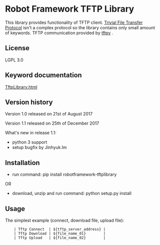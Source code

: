 # Robot Framework TFTP Library

This library provides functionality of TFTP client.
[Trivial File Transfer Protocol](https://en.wikipedia.org/wiki/Trivial_File_Transfer_Protocol)
isn't a complex protocol so the library contains only small amount of keywords. TFTP communication provided by [tftpy](http://tftpy.sourceforge.net/) .

## License

LGPL 3.0

## Keyword documentation

[TftpLibrary.html](https://kowalpy.github.io/Robot-Framework-TFTP-Library/TftpLibrary.html)

## Version history

Version 1.0 released on 21st of August 2017 

Version 1.1 released on 25th of December 2017  

What's new in release 1.1:
- python 3 support
- setup bugfix by Jinhyuk.Im

## Installation
- run command: pip install robotframework-tftplibrary

OR

- download, unzip and run command: python setup.py install

## Usage
	
The simplest example (connect, download file, upload file):

```
	| Tftp Connect  | ${tftp_server_address} |
	| Tftp Download | ${file_name_01}        |
	| Tftp Upload   | ${file_name_02}        |
```
